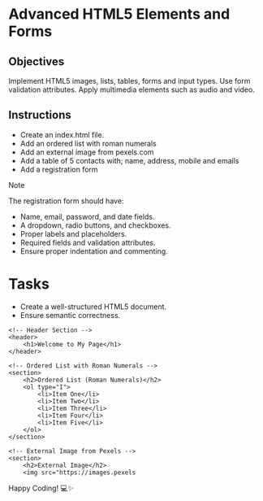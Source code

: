 # Advanced HTML5 Elements and Forms

## Objectives
Implement HTML5 images, lists, tables, forms and input types.
Use form validation attributes.
Apply multimedia elements such as audio and video.

## Instructions

- Create an index.html file.
- Add an ordered list with roman numerals
- Add an external image from pexels.com
- Add a table of 5 contacts with; name, address, mobile and emails
- Add a registration form

>[!NOTE]
>  The registration form should have:
>- Name, email, password, and date fields.
>- A dropdown, radio buttons, and checkboxes.
>- Proper labels and placeholders.
>- Required fields and validation attributes.
>- Ensure proper indentation and commenting.
 
# Tasks
- Create a well-structured HTML5 document.
- Ensure semantic correctness.

<!DOCTYPE html>
<html lang="en">
<head>
    <meta charset="UTF-8">
    <meta name="viewport" content="width=device-width, initial-scale=1.0">
    <title>Structured HTML Page</title>
</head>
<body>

    <!-- Header Section -->
    <header>
        <h1>Welcome to My Page</h1>
    </header>

    <!-- Ordered List with Roman Numerals -->
    <section>
        <h2>Ordered List (Roman Numerals)</h2>
        <ol type="I">
            <li>Item One</li>
            <li>Item Two</li>
            <li>Item Three</li>
            <li>Item Four</li>
            <li>Item Five</li>
        </ol>
    </section>

    <!-- External Image from Pexels -->
    <section>
        <h2>External Image</h2>
        <img src="https://images.pexels
Happy Coding! 💻✨
